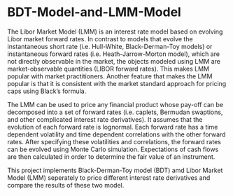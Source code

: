 # BDT-Model-and-LMM-Model

The Libor Market Model (LMM) is an interest rate model based on evolving Libor market forward rates. In contrast to models that evolve the instantaneous short rate (i.e. Hull-White, Black-Derman-Toy models) or instantaneous forward rates (i.e. Heath-Jarrow-Morton model), which are not directly observable in the market, the objects modeled using LMM are market-observable quantities (LIBOR forward rates). This makes LMM popular with market practitioners. Another feature that makes the LMM popular is that it is consistent with the market standard approach for pricing caps using Black’s formula.

The LMM can be used to price any financial product whose pay-off can be decomposed into a set of forward rates (i.e. caplets, Bermudan swaptions, and other complicated interest rate derivatives). It assumes that the evolution of each forward rate is lognormal. Each forward rate has a time dependent volatility and time dependent correlations with the other forward rates. After specifying these volatilities and correlations, the forward rates can be evolved using Monte Carlo simulation. Expectations of cash flows are then calculated in order to determine the fair value of an instrument.

This project implements Black-Derman-Toy model (BDT) amd Libor Market Model (LMM) seperately to price different interest rate derivatives and compare the results of these two model.
